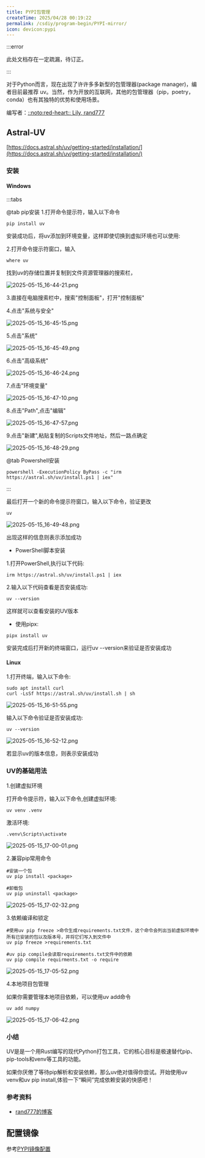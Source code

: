```yaml
---
title: PYPI包管理
createTime: 2025/04/28 00:19:22
permalink: /csdiy/program-begin/PYPI-mirror/
icon: devicon:pypi
---
```


:::error

此处文档存在一定疏漏，待订正。

:::

对于Python而言，现在出现了许许多多新型的包管理器(package manager)，编者目前最推荐 uv。当然，作为开放的互联网，其他的包管理器（pip，poetry，conda）也有其独特的优势和使用场景。

编写者：[::noto:red-heart:: Lily, rand777  ](/friends/persons/)                        

## Astral-UV


[https://docs.astral.sh/uv/getting-started/installation/](https://docs.astral.sh/uv/getting-started/installation/)
### 安装

#### Windows

:::tabs

@tab pip安装
1.打开命令提示符，输入以下命令

```shell
pip install uv
```
安装成功后，将uv添加到环境变量，这样即使切换到虚拟环境也可以使用:

2.打开命令提示符窗口，输入

```shell
where uv
```
找到uv的存储位置并复制到文件资源管理器的搜索栏，

![2025-05-15_16-44-21.png](../../../../.vuepress/public/src/2025-05-15_16-44-21.png)

3.直接在电脑搜索栏中，搜索"控制面板"，打开"控制面板"

4.点击"系统与安全"

![2025-05-15_16-45-15.png](../../../../.vuepress/public/src/2025-05-15_16-45-15.png)

5.点击"系统"

![2025-05-15_16-45-49.png](../../../../.vuepress/public/src/2025-05-15_16-45-49.png)

6.点击"高级系统"

![2025-05-15_16-46-24.png](../../../../.vuepress/public/src/2025-05-15_16-46-24.png)

7.点击"环境变量"

![2025-05-15_16-47-10.png](../../../../.vuepress/public/src/2025-05-15_16-47-10.png)

8.点击"Path",点击"编辑"

![2025-05-15_16-47-57.png](../../../../.vuepress/public/src/2025-05-15_16-47-57.png)

9.点击"新建",粘贴复制的Scripts文件地址，然后一路点确定

![2025-05-15_16-48-29.png](../../../../.vuepress/public/src/2025-05-15_16-48-29.png)

@tab Powershell安装

```shell
powershell -ExecutionPolicy ByPass -c "irm https://astral.sh/uv/install.ps1 | iex"
```

:::



最后打开一个新的命令提示符窗口，输入以下命令，验证更改

```shell
uv
```

![2025-05-15_16-49-48.png](../../../../.vuepress/public/src/2025-05-15_16-49-48.png)

出现这样的信息则表示添加成功

* PowerShell脚本安装

1.打开PowerShell,执行以下代码:

```shell
irm https://astral.sh/uv/install.ps1 | iex
```
2.输入以下代码查看是否安装成功:

```shell
uv --version
```

这样就可以查看安装的UV版本

* 使用pipx:

```shell
pipx install uv
```

安装完成后打开新的终端窗口，运行uv --version来验证是否安装成功

#### Linux 

1.打开终端，输入以下命令:

```shell
sudo apt install curl
curl -LsSf https://astral.sh/uv/install.sh | sh
```

![2025-05-15_16-51-55.png](../../../../.vuepress/public/src/2025-05-15_16-51-55.png)

输入以下命令验证是否安装成功:

```shell
uv --version
```
![2025-05-15_16-52-12.png](../../../../.vuepress/public/src/2025-05-15_16-52-12.png)

若显示uv的版本信息，则表示安装成功

### UV的基础用法

1.创建虚拟环境

打开命令提示符，输入以下命令,创建虚拟环境:

```shell
uv venv .venv
```

激活环境:
```shell
.venv\Scripts\activate
```
![2025-05-15_17-00-01.png](../../../../.vuepress/public/src/2025-05-15_17-00-01.png)

2.兼容pip常用命令

```shell
#安装一个包
uv pip install <package>
```

```shell
#卸载包
uv pip uninstall <package>
```

![2025-05-15_17-02-32.png](../../../../.vuepress/public/src/2025-05-15_17-02-32.png)

3.依赖编译和锁定

```shell
#使用uv pip freeze >命令生成requirements.txt文件，这个命令会列出当前虚拟环境中所有已安装的包以及版本号，并将它们写入到文件中
uv pip freeze >requirements.txt
```
```shell
#uv pip compile会读取requirements.txt文件中的依赖
uv pip compile requirments.txt -o require
```
![2025-05-15_17-05-52.png](../../../../.vuepress/public/src/2025-05-15_17-05-52.png)

4.本地项目包管理

如果你需要管理本地项目依赖，可以使用uv add命令

```shell
uv add numpy
```
![2025-05-15_17-06-42.png](../../../../.vuepress/public/src/2025-05-15_17-06-42.png)

### 小结

UV是是一个用Rust编写的现代Python打包工具，它的核心目标是极速替代pip、pip-tools和venv等工具的功能。

如果你厌倦了等待pip解析和安装依赖，那么uv绝对值得你尝试。开始使用uv venv和uv pip install,体验一下“瞬间”完成依赖安装的快感吧！

### 参考资料

- [rand777的博客](https://blog.rand777.space/article/20250717/)

## 配置镜像

参考[PYPI镜像配置](/public-service/cqmu-mirror/wiki/#pypi)

